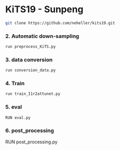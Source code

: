 # KiTS19 - Sunpeng




```bash
git clone https://github.com/neheller/kits19.git
```

### 2. Automatic down-sampling
```bash
run preprocess_KiTS.py
```
### 3. data conversion
```bash
run conversion_data.py 
```
### 4. Train 
```bash
run train_I1r2attunet.py
```

### 5.  eval
```bash
RUN eval.py
```


### 6. post_processing

RUN post_processing.py 
```




